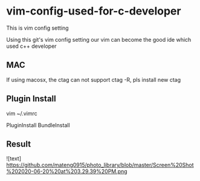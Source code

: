 # vim-config-used-for-c-developer
This is vim config setting

Using this git's vim config setting our vim can become the good ide which used c++ developer

## MAC
If using macosx, the ctag can not support ctag -R, pls install new ctag

## Plugin Install

vim ~/.vimrc

PluginInstall
BundleInstall

## Result

![text] https://github.com/mateng0915/photo_library/blob/master/Screen%20Shot%202020-06-20%20at%203.29.39%20PM.png
